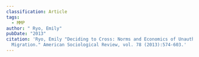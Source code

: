 ```yaml
---
classification: Article
tags:
  - MMP
author: " Ryo, Emily"
pubDate: "2013"
citation: 'Ryo, Emily "Deciding to Cross: Norms and Economics of Unauthorized
  Migration." American Sociological Review, vol. 78 (2013):574-603.'
---
```

